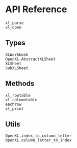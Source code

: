 # API Reference

```@docs
xl_parse
xl_open
```

## Types

```@docs
XLWorkbook
OpenXL.AbstractXLSheet
XLSheet
SubXLSheet
```

## Methods

```@docs
xl_rowtable
xl_columntable
eachrow
xl_print
```

## Utils

```@docs
OpenXL.index_to_column_letter
OpenXL.column_letter_to_index
```

